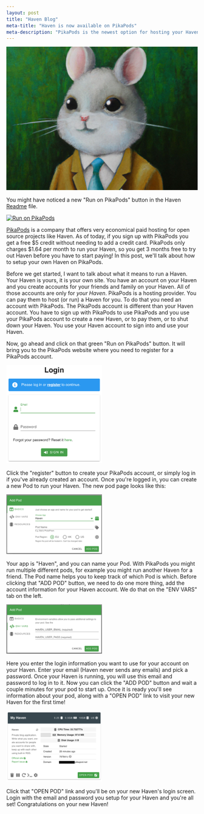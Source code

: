 ```yaml
---
layout: post
title: "Haven Blog"
meta-title: "Haven is now available on PikaPods"
meta-description: "PikaPods is the newest option for hosting your Haven"
---
```

<img class="default" src="/assets/images/pika.jpg" alt="A rabbit-mouse wearing a suit" />

You might have noticed a new "Run on PikaPods" button in the Haven [Readme](https://github.com/havenweb/haven) file.

<a class="nostyle" href="https://www.pikapods.com/pods?run=haven"><img src="https://www.pikapods.com/static/run-button.svg" alt="Run on PikaPods" /></a>

[PikaPods](https://www.pikapods.com) is a company that offers very economical paid hosting for open source projects like Haven.  As of today, if you sign up with PikaPods you get a free $5 credit without needing to add a credit card.  PikaPods only charges $1.64 per month to run your Haven, so you get 3 months free to try out Haven before you have to start paying!  In this post, we'll talk about how to setup your own Haven on PikaPods.

Before we get started, I want to talk about what it means to run a Haven.  Your Haven is yours, it is your own site.  You have an account on your Haven and you create accounts for your friends and family on your Haven.  All of those accounts are only for _your Haven_.  PikaPods is a hosting provider.  You can pay them to host (or run) a Haven for you.  To do that you need an account with PikaPods.  The PikaPods account is different than your Haven account.  You have to sign up with PikaPods to use PikaPods and you use your PikaPods account to create a new Haven, or to pay them, or to shut down your Haven.  You use your Haven account to sign into and use your Haven.


Now, go ahead and click on that green "Run on PikaPods" button.  It will bring you to the PikaPods website where you need to register for a PikaPods account.

<img class="screenshot" width="50%" src="/assets/images/pikapods/01-login.png" alt="PikaPods login page" />

Click the "register" button to create your PikaPods account, or simply log in if you've already created an account.  Once you're logged in, you can create a new Pod to run your Haven.  The new pod page looks like this:

<img class="screenshot" width="50%" src="/assets/images/pikapods/02-addpod.png" alt="PikaPods Add a New Pod" />

Your app is "Haven", and you can name your Pod.  With PikaPods you might run multiple different pods, for example you might run another Haven for a friend.  The Pod name helps you to keep track of which Pod is which.  Before clicking that "ADD POD" button, we need to do one more thing, add the account information for your Haven account.  We do that on the "ENV VARS" tab on the left.

<img class="screenshot" width="50%" src="/assets/images/pikapods/03-envvar.png" alt="PikaPods Set Env Vars" />

Here you enter the login information you want to use for your account on your Haven.  Enter your email (Haven never sends any emails) and pick a password.  Once your Haven is running, you will use this email and password to log in to it.  Now you can click the "ADD POD" button and wait a couple minutes for your pod to start up.  Once it is ready you'll see information about your pod, along with a "OPEN POD" link to visit your new Haven for the first time! 

<img class="screenshot" width="50%" src="/assets/images/pikapods/04-pod.png" alt="PikaPods View Pod" />

Click that "OPEN POD" link and you'll be on your new Haven's login screen.  Login with the email and password you setup for your Haven and you're all set!  Congratulations on your new Haven!

